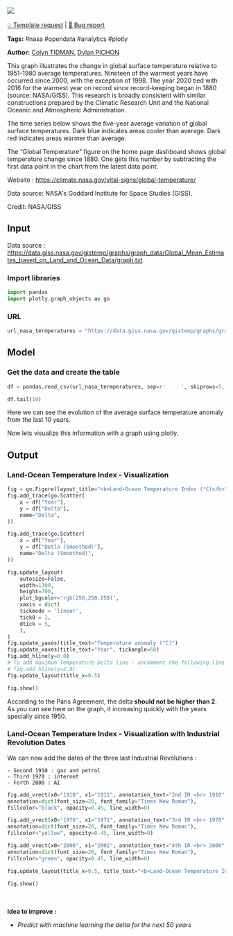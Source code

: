 <a href="https://app.naas.ai/user-redirect/naas/downloader?url=https://raw.githubusercontent.com/jupyter-naas/awesome-notebooks/master/NASA/NASA_Global_temperature.ipynb" target="_parent"><img src="https://naasai-public.s3.eu-west-3.amazonaws.com/open_in_naas.svg"/></a><br><br><a href="https://github.com/jupyter-naas/awesome-notebooks/issues/new?assignees=&labels=&template=template-request.md&title=Tool+-+Action+of+the+notebook+">💡 Template request</a> | <a href="https://github.com/jupyter-naas/awesome-notebooks/issues/new?assignees=&labels=&template=bug_report.md&title=NASA+-+Global+temperature:+Error+short+description">🚨 Bug report</a>

**Tags:** #nasa #opendata #analytics #plotly

**Author:** [Colyn TIDMAN](https://www.linkedin.com/in/colyntidman/), [Dylan PICHON](https://www.linkedin.com/in/dylan-pichon/)

This graph illustrates the change in global surface temperature relative to 1951-1980 average temperatures. Nineteen of the warmest years have occurred since 2000, with the exception of 1998. The year 2020 tied with 2016 for the warmest year on record since record-keeping began in 1880 (source: NASA/GISS). This research is broadly consistent with similar constructions prepared by the Climatic Research Unit and the National Oceanic and Atmospheric Administration.

The time series below shows the five-year average variation of global surface temperatures. Dark blue indicates areas cooler than average. Dark red indicates areas warmer than average.

The “Global Temperature” figure on the home page dashboard shows global temperature change since 1880. One gets this number by subtracting the first data point in the chart from the latest data point.

Website : https://climate.nasa.gov/vital-signs/global-temperature/

Data source: NASA's Goddard Institute for Space Studies (GISS). 

Credit: NASA/GISS

## Input

Data source : https://data.giss.nasa.gov/gistemp/graphs/graph_data/Global_Mean_Estimates_based_on_Land_and_Ocean_Data/graph.txt

### Import libraries


```python
import pandas
import plotly.graph_objects as go
```

### URL


```python
url_nasa_termperatures = "https://data.giss.nasa.gov/gistemp/graphs/graph_data/Global_Mean_Estimates_based_on_Land_and_Ocean_Data/graph.txt"
```

## Model

### Get the data and create the table


```python
df = pandas.read_csv(url_nasa_termperatures, sep=r'     ', skiprows=5, names=["Year", "Delta", "Detla (Smoothed)"], engine="python")

df.tail(10)
```

Here we can see the evolution of the average surface temperature anomaly from the last 10 years. <br>

Now lets visualize this information with a graph using plotly.

## Output

### Land-Ocean Temperature Index - Visualization


```python
fig = go.Figure(layout_title="<b>Land-Ocean Temperature Index (°C)</b>")
fig.add_trace(go.Scatter(
    x = df["Year"],
    y = df["Delta"],
    name="Delta",
))

fig.add_trace(go.Scatter(
    x = df["Year"],
    y = df["Detla (Smoothed)"],
    name="Delta (Smoothed)", 
))

fig.update_layout(
    autosize=False,
    width=1300,
    height=700,
    plot_bgcolor='rgb(250,250,250)',
    xaxis = dict(
    tickmode = 'linear',
    tick0 = 2,
    dtick = 5,
    ),
)
fig.update_yaxes(title_text="Temperature anomaly (°C)")
fig.update_xaxes(title_text="Year", tickangle=60)
fig.add_hline(y=0.0)
# To add maximum Temperature Delta line : uncomment the following line
# fig.add_hline(y=2.0)
fig.update_layout(title_x=0.5)

fig.show()
```

According to the Paris Agreement, the delta **should not be higher than 2**. As you can see here on the graph, it increasing quickly with the years specially since 1950.

### Land-Ocean Temperature Index - Visualization with Industrial Revolution Dates

We can now add the dates of the three last Industrial Revolutions :

    - Second 1910 : gaz and petrol
    - Third 1970 : internet
    - Forth 2000 : AI


```python
fig.add_vrect(x0="1910", x1="1911", annotation_text="2nd IR <br> 1910", annotation_position="top left",
annotation=dict(font_size=20, font_family="Times New Roman"),
fillcolor="black", opacity=0.45, line_width=0)

fig.add_vrect(x0="1970", x1="1971", annotation_text="3rd IR <br> 1970", annotation_position="top left",
annotation=dict(font_size=20, font_family="Times New Roman"),
fillcolor="yellow", opacity=0.45, line_width=0)

fig.add_vrect(x0="2000", x1="2001", annotation_text="4th IR <br> 2000", annotation_position="top left",
annotation=dict(font_size=20, font_family="Times New Roman"),
fillcolor="green", opacity=0.45, line_width=0)

fig.update_layout(title_x=0.5, title_text="<b>Land-Ocean Temperature Index (°C)</b> <br> Focused on Industrial Revolution Dates (IR)")

fig.show()
```

<br><br> **Idea to improve :**
- *Predict with machine learning the delta for the next 50 years*
